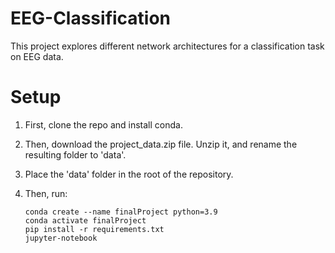 # EEG-Classification

This project explores different network architectures for a classification task on EEG data.

# Setup

1. First, clone the repo and install conda.


2. Then, download the project_data.zip file. Unzip it, and rename the resulting folder to 'data'.


3. Place the 'data' folder in the root of the repository.


4. Then, run:
    ```
    conda create --name finalProject python=3.9
    conda activate finalProject
    pip install -r requirements.txt
    jupyter-notebook
    ```